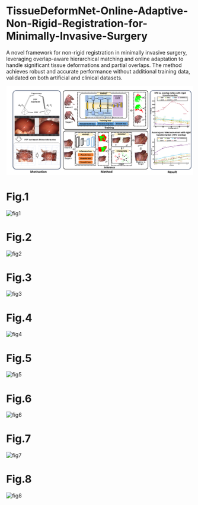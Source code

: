# TissueDeformNet-Online-Adaptive-Non-Rigid-Registration-for-Minimally-Invasive-Surgery
A novel framework for non-rigid registration in minimally invasive surgery, leveraging overlap-aware hierarchical matching and online adaptation to handle significant tissue deformations and partial overlaps. The method achieves robust and accurate performance without additional training data, validated on both artificial and clinical datasets.

![image](https://github.com/AIGCer0807/TissueDeformNet-Online-Adaptive-Non-Rigid-Registration-for-Minimally-Invasive-Surgery/blob/main/picture/%E8%87%AA%E7%84%B6%E5%BD%A2%E5%8F%98%E9%87%8D%E5%8F%A0%E5%8C%BA%E5%9F%9F(%E5%8D%8E%E8%A5%BF)20241127.tif)


# Fig.1
![fig1](https://github.com/user-attachments/assets/67807296-623f-4c44-bad9-61ec0c7c8a3a)



# Fig.2
![fig2](https://github.com/user-attachments/assets/3f9b03ac-9dc1-4bcd-9eab-c227eb84935a)



# Fig.3
![fig3](https://github.com/user-attachments/assets/199a0081-2020-43c5-b91e-2277ce34bb6e)



# Fig.4
![fig4](https://github.com/user-attachments/assets/c000b8c6-2be1-45c3-ae17-4b6020358bcf)



# Fig.5
![fig5](https://github.com/user-attachments/assets/9facf0c0-2e12-4e5a-ab6a-2fde9cf227b5)



# Fig.6
![fig6](https://github.com/user-attachments/assets/f6ea724a-4e8b-4e2a-b9fd-e42e440a2dcf)



# Fig.7
![fig7](https://github.com/user-attachments/assets/f09156c8-4a52-4500-8b83-4c6eb116f612)



# Fig.8
![fig8](https://github.com/user-attachments/assets/31a8b6f8-0c08-4181-91a0-1e76326a0ac0)





